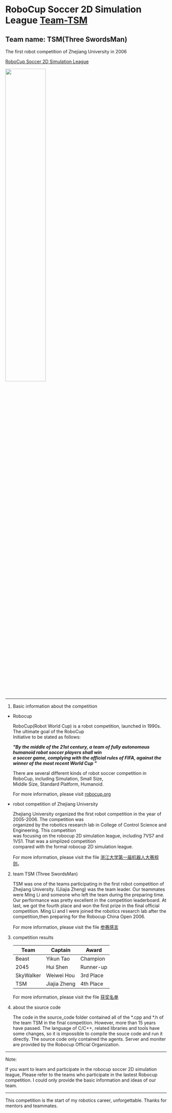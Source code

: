 # RoboCup Soccer 2D Simulation League  <u>Team-TSM</u>

## Team name: TSM(Three SwordsMan)

The first robot competition of Zhejiang University in 2006  

[RoboCup Soccer 2D Simulation League](https://rcsoccersim.github.io/)  


<img decoding="async" src="https://github.com/happinessjia/robocup2D-Team-TSM/blob/main/RoboCup-2D-Soccer-Simulation-Field.jpg" width="50%">

---------

1. Basic information about the competition

  + Robocup
  
  
    RoboCup(Robot World Cup) is a robot competition, launched in 1990s. The ultimate goal of the RoboCup  
    Initiative to be stated as follows:  
    
    
    ***"By the middle of the 21st century, a team of fully autonomous humanoid robot soccer players shall win  
    a soccer game, complying with the official rules of FIFA, against the winner of the most recent World Cup "***  
    
    
    There are several different kinds of robot soccer competition in RoboCup, including Simulation, Small Size,  
    Middle Size, Standard Platform, Humanoid.
  
  
    For more information, please visit [robocup.org](https://www.robocup.org/)

  + robot competition of Zhejiang University
  
  
    Zhejiang University organized the first robot competition in the year of 2005-2006. The competition was  
    organized by the robotics research lab in College of Control Science and Engineering. This competition  
    was focusing on the robocup 2D simulation league, including 7VS7 and 1VS1. That was a simplized competition  
    compared with the formal robocup 2D simulation league.  
    
    For more information, please visit the file [浙江大学第一届机器人大赛规则](https://github.com/happinessjia/robocup2D-Team-TSM/blob/main/浙江大学第一届机器人大赛规则.doc)。

2. team TSM (Three SwordsMan)

   TSM was one of the teams participating in the first robot competition of Zhejiang University. I(Jiajia Zheng) was the team leader. Our teammates were Ming Li and someone who left the team during the preparing time. Our performance was pretty excellent in the competition leaderboard. At last, we got the fourth place and won the first prize in the final official competition. Ming Li and I were joined the robotics research lab after the competition,then preparing for the Robocup China Open 2006.
   
   For more information, please visit the file [参赛感言](https://github.com/happinessjia/robocup2D-Team-TSM/blob/main/参赛感言.txt)

3. competition results
  
  
    |  Team   | Captain|Award  |
    |  ----  | ----|----  |
    | Beast  | Yikun Tao|Champion |
    | 2045  |Hui Shen |Runner-up |
    | SkyWalker | Weiwei Hou| 3rd Place |
    | TSM  |Jiajia Zheng |4th Place |
   
   For more information, please visit the file [获奖名单](https://github.com/happinessjia/robocup2D-Team-TSM/blob/main/获奖名单.xls)

4. about the source code

   The code in the source_code folder contained all of the *.cpp and *.h of the team TSM in the final competition. However, more than 15 years have passed. The language of C/C++, related libraries and tools have some changes, so it is impossible to compile the souce code and run it directly. The source code only contained the agents. 
Server and moniter are provided by the Robocup Official Organization.
   
---------------   
Note: 
   
   If you want to learn and participate in the robocup soccer 2D simulation league, 
   Please refer to the teams who participate in the lastest Robocup competition.
   I could only provide the basic information and ideas of our team. 
   
------------

This competition is the start of my robotics career, unforgettable. Thanks for mentors and teammates.
